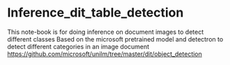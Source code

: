 # Inference_dit_table_detection
This note-book is for doing inference on document images to detect different classes
Based on the microsoft pretrained model and detectron to detect different categories in an image document
https://github.com/microsoft/unilm/tree/master/dit/object_detection
